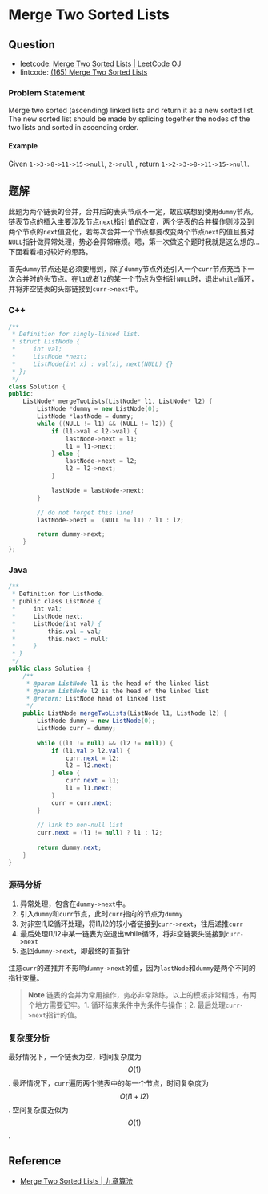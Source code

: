 # Merge Two Sorted Lists

## Question

- leetcode: [Merge Two Sorted Lists | LeetCode OJ](https://leetcode.com/problems/merge-two-sorted-lists/)
- lintcode: [(165) Merge Two Sorted Lists](http://www.lintcode.com/en/problem/merge-two-sorted-lists/)

### Problem Statement

Merge two sorted (ascending) linked lists and return it as a new sorted list.
The new sorted list should be made by splicing together the nodes of the two
lists and sorted in ascending order.

#### Example

Given `1->3->8->11->15->null`, `2->null` , return `1->2->3->8->11->15->null`.

## 题解

此题为两个链表的合并，合并后的表头节点不一定，故应联想到使用`dummy`节点。链表节点的插入主要涉及节点`next`指针值的改变，两个链表的合并操作则涉及到两个节点的`next`值变化，若每次合并一个节点都要改变两个节点`next`的值且要对`NULL`指针做异常处理，势必会异常麻烦。嗯，第一次做这个题时我就是这么想的... 下面看看相对较好的思路。

首先`dummy`节点还是必须要用到，除了`dummy`节点外还引入一个`curr`节点充当下一次合并时的头节点。在`l1`或者`l2`的某一个节点为空指针`NULL`时，退出`while`循环，并将非空链表的头部链接到`curr->next`中。

### C++

```c++
/**
 * Definition for singly-linked list.
 * struct ListNode {
 *     int val;
 *     ListNode *next;
 *     ListNode(int x) : val(x), next(NULL) {}
 * };
 */
class Solution {
public:
    ListNode* mergeTwoLists(ListNode* l1, ListNode* l2) {
        ListNode *dummy = new ListNode(0);
        ListNode *lastNode = dummy;
        while ((NULL != l1) && (NULL != l2)) {
            if (l1->val < l2->val) {
                lastNode->next = l1;
                l1 = l1->next;
            } else {
                lastNode->next = l2;
                l2 = l2->next;
            }

            lastNode = lastNode->next;
        }

        // do not forget this line!
        lastNode->next =  (NULL != l1) ? l1 : l2;

        return dummy->next;
    }
};
```

### Java

```java
/**
 * Definition for ListNode.
 * public class ListNode {
 *     int val;
 *     ListNode next;
 *     ListNode(int val) {
 *         this.val = val;
 *         this.next = null;
 *     }
 * }
 */ 
public class Solution {
    /**
     * @param ListNode l1 is the head of the linked list
     * @param ListNode l2 is the head of the linked list
     * @return: ListNode head of linked list
     */
    public ListNode mergeTwoLists(ListNode l1, ListNode l2) {
        ListNode dummy = new ListNode(0);
        ListNode curr = dummy;
        
        while ((l1 != null) && (l2 != null)) {
            if (l1.val > l2.val) {
                curr.next = l2;
                l2 = l2.next;
            } else {
                curr.next = l1;
                l1 = l1.next;
            }
            curr = curr.next;
        }
        
        // link to non-null list
        curr.next = (l1 != null) ? l1 : l2;
        
        return dummy.next;
    }
}
```

### 源码分析

1. 异常处理，包含在`dummy->next`中。
2. 引入`dummy`和`curr`节点，此时`curr`指向的节点为`dummy`
3. 对非空l1,l2循环处理，将l1/l2的较小者链接到`curr->next`，往后递推`curr`
4. 最后处理l1/l2中某一链表为空退出while循环，将非空链表头链接到`curr->next`
5. 返回`dummy->next`，即最终的首指针

注意`curr`的递推并不影响`dummy->next`的值，因为`lastNode`和`dummy`是两个不同的指针变量。

> **Note** 链表的合并为常用操作，务必非常熟练，以上的模板非常精炼，有两个地方需要记牢。1. 循环结束条件中为条件与操作；2. 最后处理`curr->next`指针的值。

### 复杂度分析

最好情况下，一个链表为空，时间复杂度为 $$O(1)$$. 最坏情况下，`curr`遍历两个链表中的每一个节点，时间复杂度为 $$O(l1+l2)$$. 空间复杂度近似为 $$O(1)$$.


## Reference

- [Merge Two Sorted Lists | 九章算法](http://www.jiuzhang.com/solutions/merge-two-sorted-lists/)
